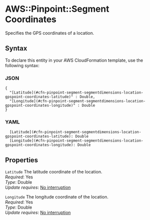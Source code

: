 # AWS::Pinpoint::Segment Coordinates<a name="aws-properties-pinpoint-segment-segmentdimensions-location-gpspoint-coordinates"></a>

Specifies the GPS coordinates of a location\.

## Syntax<a name="aws-properties-pinpoint-segment-segmentdimensions-location-gpspoint-coordinates-syntax"></a>

To declare this entity in your AWS CloudFormation template, use the following syntax:

### JSON<a name="aws-properties-pinpoint-segment-segmentdimensions-location-gpspoint-coordinates-syntax.json"></a>

```
{
  "[Latitude](#cfn-pinpoint-segment-segmentdimensions-location-gpspoint-coordinates-latitude)" : Double,
  "[Longitude](#cfn-pinpoint-segment-segmentdimensions-location-gpspoint-coordinates-longitude)" : Double
}
```

### YAML<a name="aws-properties-pinpoint-segment-segmentdimensions-location-gpspoint-coordinates-syntax.yaml"></a>

```
  [Latitude](#cfn-pinpoint-segment-segmentdimensions-location-gpspoint-coordinates-latitude): Double
  [Longitude](#cfn-pinpoint-segment-segmentdimensions-location-gpspoint-coordinates-longitude): Double
```

## Properties<a name="aws-properties-pinpoint-segment-segmentdimensions-location-gpspoint-coordinates-properties"></a>

`Latitude`  <a name="cfn-pinpoint-segment-segmentdimensions-location-gpspoint-coordinates-latitude"></a>
The latitude coordinate of the location\.  
*Required*: Yes  
*Type*: Double  
*Update requires*: [No interruption](https://docs.aws.amazon.com/AWSCloudFormation/latest/UserGuide/using-cfn-updating-stacks-update-behaviors.html#update-no-interrupt)

`Longitude`  <a name="cfn-pinpoint-segment-segmentdimensions-location-gpspoint-coordinates-longitude"></a>
The longitude coordinate of the location\.  
*Required*: Yes  
*Type*: Double  
*Update requires*: [No interruption](https://docs.aws.amazon.com/AWSCloudFormation/latest/UserGuide/using-cfn-updating-stacks-update-behaviors.html#update-no-interrupt)